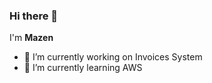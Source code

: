 ### Hi there 👋
I'm **Mazen**


- 🔭 I’m currently working on Invoices System
- 🌱 I’m currently learning AWS
<!--
- 👯 I’m looking to collaborate on ...
- 🤔 I’m looking for help with ...
- 💬 Ask me about ...
- 📫 How to reach me: ...
- 😄 Pronouns: ...
- ⚡ Fun fact: ...
-->
